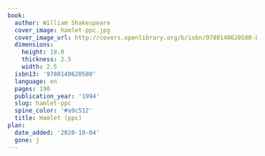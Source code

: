```yaml
---
book:
  author: William Shakespeare
  cover_image: hamlet-ppc.jpg
  cover_image_url: http://covers.openlibrary.org/b/isbn/9780140620580-L.jpg
  dimensions:
    height: 18.0
    thickness: 2.5
    width: 2.5
  isbn13: '9780140620580'
  language: en
  pages: 190
  publication_year: '1994'
  slug: hamlet-ppc
  spine_color: '#a9c512'
  title: Hamlet (ppc)
plan:
  date_added: '2020-10-04'
  gone: j
---
```

